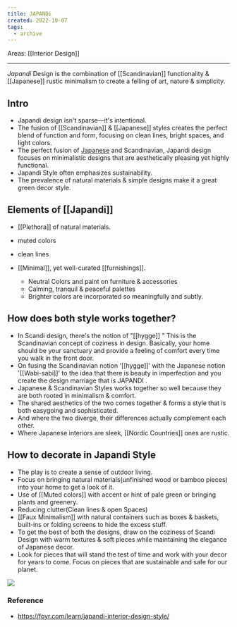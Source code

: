 ```yaml
---
title: JAPANDi
created: 2022-10-07
tags:
  - archive
---
```


Areas: [[Interior Design]]

---
_Japandi_ Design is the combination of [[Scandinavian]] functionality & [[Japanese]] rustic minimalism to create a felling of art, nature & simplicity.
## Intro

- Japandi design isn't sparse—it's intentional.
- The fusion of [[Scandinavian]] & [[Japanese]] styles creates the perfect blend of function and form, focusing on clean lines, bright spaces, and light colors.
- The perfect fusion of [Japanese](https://www.thespruce.com/what-is-japanese-architecture-4782377) and Scandinavian, Japandi design focuses on minimalistic designs that are aesthetically pleasing yet highly functional.
- Japandi Style often emphasizes sustainability. 
- The prevalence of natural materials & simple designs make it a great green decor style.

## Elements of [[Japandi]]
- [[Plethora]] of natural materials.
- muted colors
- clean lines
- [[Minimal]], yet well-curated [[furnishings]].

	- Neutral Colors and paint on furniture & accessories 
	- Calming, tranquil & peaceful palettes 
	- Brighter colors are incorporated so meaningfully and subtly.

## How does both style works together?
- In Scandi design, there's the notion of "[[hygge]] " This is the Scandinavian concept of coziness in design. Basically, your home should be your sanctuary and provide a feeling of comfort every time you walk in the front door. 
- On fusing the Scandinavian notion '[[hygge]]' with the Japanese notion '[[Wabi-sabi]]' to the idea that there is beauty in imperfection and you create the design marriage that is JAPANDI .
- Japanese & Scandinavian Styles works together so well because they are both rooted in minimalism & comfort.
- The shared aesthetics of the two comes together & forms a style that is both easygoing and sophisticated. 
-  And where the two diverge, their differences actually complement each other. 
-  Where Japanese interiors are sleek, [[Nordic Countries]] ones are rustic. 

## How to decorate in Japandi Style

- The play is to create a sense of outdoor living. 
- Focus on bringing natural materials(unfinished wood or bamboo pieces) into your home to get a look of it.
- Use of [[Muted colors]] with accent or hint of pale green or bringing plants and greenery.
- Reducing clutter(Clean lines & open Spaces)
- [[Faux Minimalism]] with natural containers such as boxes & baskets, built-ins or folding screens to hide the excess stuff. 
- To get the best of both the designs, draw on the coziness of Scandi Design with warm textures & soft pieces while maintaining the elegance of Japanese decor.  
- Look for pieces that will stand the test of time and work with your decor for years to come. Focus on pieces that are sustainable and safe for our planet.

![](https://res.cloudinary.com/djnpfqkxk/image/upload/v1665090687/wiki/pqasj1jihpajkpzbsvjb.png)

###  Reference

- https://foyr.com/learn/japandi-interior-design-style/